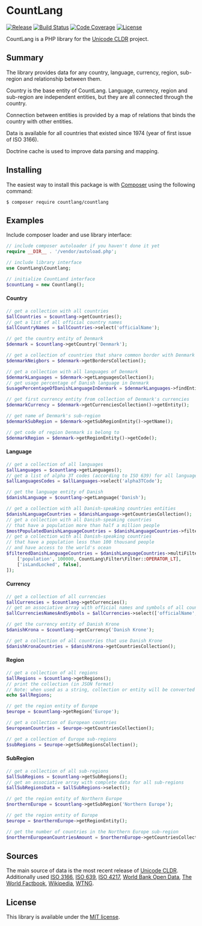 CountLang
==============================

[![Release](https://img.shields.io/packagist/v/countlang/countlang.svg)](https://packagist.org/packages/countlang/countlang)
[![Build Status](https://img.shields.io/travis/countlang/countlang/master.svg)](http://travis-ci.org/countlang/countlang)
[![Code Coverage](https://img.shields.io/coveralls/countlang/countlang/master.svg)](https://coveralls.io/r/countlang/countlang)
[![License](https://img.shields.io/packagist/l/countlang/countlang.svg)](https://raw.githubusercontent.com/countlang/countlang/master/LICENSE)

CountLang is a PHP library for the [Unicode CLDR](http://cldr.unicode.org) project.

## Summary

The library provides data for any country, language, currency, region, sub-region and relationship between them.

Country is the base entity of CountLang. Language, currency, region and sub-region are independent entities, but they are all connected through the country.

Connection between entities is provided by a map of relations that binds the country with other entities.

Data is available for all countries that existed since 1974 (year of first issue of ISO 3166).

Doctrine cache is used to improve data parsing and mapping.

## Installing

The easiest way to install this package is with [Composer](https://getcomposer.org) using the following command:

    $ composer require countlang/countlang

## Examples

Include composer loader and use library interface:

```php
// include composer autoloader if you haven't done it yet
require __DIR__ . '/vendor/autoload.php';

// include library interface
use CountLang\Countlang;

// initialize CountLand interface
$countLang = new Countlang();
```

#### Country

```php
// get a collection with all countries 
$allCountries = $countlang->getCountries();
// get a list of all official country names 
$allCountryNames = $allCountries->select('officialName');

// get the country entity of Denmark
$denmark = $countlang->getCountry('Denmark');

// get a collection of countries that share common border with Denmark
$denmarkNeigbors = $denmark->getBordersCollection();

// get a collection with all languages of Denmark
$denmarkLanguages = $denmark->getLanguagesCollection();
// get usage percentage of Danish language in Denmark
$usagePercentageOfDanishLanguageInDenmark = $denmarkLanguages->findEntity('Danish')->getUsagePercentage();

// get first currency entity from collection of Denmark's currencies
$denmarkCurrency = $denmark->getCurrenciesCollection()->getEntity();

// get name of Denmark's sub-region
$denmarkSubRegion = $denmark->getSubRegionEntity()->getName();

// get code of region Denmark is belong to
$denmarkRegion = $denmark->getRegionEntity()->getCode();
```

#### Language

```php
// get a collection of all languages 
$allLanguages = $countlang->getLanguages();
// get a list of alpha 3T codes (according to ISO 639) for all languages 
$allLanguagesCodes = $allLanguages->select('alpha3TCode');

// get the language entity of Danish
$danishLanguage = $countlang->getLanguage('Danish');

// get a collection with all Danish-speaking countries entities
$danishLanguageCountries = $danishLanguage->getCountriesCollection();
// get a collection with all Danish-speaking countries 
// that have a population more than half a million people
$mostPopulatedDanishLanguageCountries = $danishLanguageCountries->filter('population', 500000, 'gt');
// get a collection with all Danish-speaking countries 
// that have a population less than 100 thousand people
// and have access to the world's ocean
$filteredDanishLanguageCountries = $danishLanguageCountries->multiFilter([
    ['population', 100000, CountLang\Filter\Filter::OPERATOR_LT],
    ['isLandLocked', false],
]);
```

#### Currency

```php
// get a collection of all currencies 
$allCurrencies = $countlang->getCurrencies();
// get an associative array with official names and symbols of all countries
$allCurrenciesNamesAndSymbols = $allCurrencies->select(['officialName', 'symbol']);

// get the currency entity of Danish Krone
$danishKrona = $countlang->getCurrency('Danish Krone');

// get a collection of all countries that use Danish Krone
$danishKronaCountries = $danishKrona->getCountriesCollection();
```

#### Region

```php
// get a collection of all regions 
$allRegions = $countlang->getRegions();
// print the collection (in JSON format)
// Note: when used as a string, collection or entity will be converted to JSON
echo $allRegions;

// get the region entity of Europe
$europe = $countlang->getRegion('Europe');

// get a collection of European countries
$europeanCountries = $europe->getCountriesCollection();

// get a collection of Europe sub-regions
$subRegions = $europe->getSubRegionsCollection();
```

#### SubRegion

```php
// get a collection of all sub-regions 
$allSubRegions = $countlang->getSubRegions();
// get an associative array with complete data for all sub-regions 
$allSubRegionsData = $allSubRegions->select();

// get the region entity of Northern Europe
$northernEurope = $countlang->getSubRegion('Northern Europe');

// get the region entity of Europe
$europe = $northernEurope->getRegionEntity();

// get the number of countries in the Northern Europe sub-region
$northernEuropeanCountriesAmount = $northernEurope->getCountriesCollection()->count();
```

## Sources
The main source of data is the most recent release of [Unicode CLDR](http://cldr.unicode.org). Additionally used [ISO 3166](https://www.iso.org/iso-3166-country-codes.html), [ISO 639](https://www.iso.org/iso-639-language-codes.html), [ISO 4217](https://www.iso.org/iso-4217-currency-codes.html), [World Bank Open Data](http://data.worldbank.org), [The World Factbook](https://www.cia.gov/library/publications/the-world-factbook), [Wikipedia](https://www.wikipedia.org), [WTNG](http://www.wtng.info).


## License
This library is available under the [MIT license](LICENSE).